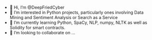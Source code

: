 - 👋 Hi, I’m @DeepFriedCyber
- 👀 I’m interested in Python projects, particularly ones involving Data Mining and Sentiment Analysis or Search as a Service
- 🌱 I’m currently learning Python, SpaCy, NLP, numpy, NLTK as well as Solidity for smart contracts.
- 💞️ I’m looking to collaborate on ...


<!---
DeepFriedCyber/DeepFriedCyber is a ✨ special ✨ repository because its `README.md` (this file) appears on your GitHub profile.
You can click the Preview link to take a look at your changes.
--->

